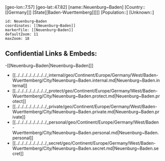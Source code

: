 ﻿---
location: [47.82,7.57]
mapzoom: [7,12] 
mapmarker: city 
type: City
tags:
- geo/City


SpocWebEntityId: 32807
isDeleted: false
confidential: public

---
[geo-lon::7.57]
[geo-lat::47.82]
[name::Neuenburg~Baden]
[Country::[[Germany]]]
[State[[Baden-Wuerttemberg]]]]]
[Population::]
[Unknown::]


```leaflet
id: Neuenburg~Baden
coordinates: [[Neuenburg~Baden]]
markerFile: [[Neuenburg~Baden]]
defaultZoom: 11 
maxZoom: 18
```


## Confidential Links & Embeds: 
-[[Neuenburg~Baden|Neuenburg~Baden]]] 
- [[../../../../../../../../_internal/geo/Continent/Europe/Germany/West/Baden-Wuerttemberg/City/Neuenburg~Baden.internal.md|Neuenburg~Baden.internal]] 
- [[../../../../../../../../_protect/geo/Continent/Europe/Germany/West/Baden-Wuerttemberg/City/Neuenburg~Baden.protect.md|Neuenburg~Baden.protect]] 
- [[../../../../../../../../_private/geo/Continent/Europe/Germany/West/Baden-Wuerttemberg/City/Neuenburg~Baden.private.md|Neuenburg~Baden.private]] 
- [[../../../../../../../../_personal/geo/Continent/Europe/Germany/West/Baden-Wuerttemberg/City/Neuenburg~Baden.personal.md|Neuenburg~Baden.personal]] 
- [[../../../../../../../../_secret/geo/Continent/Europe/Germany/West/Baden-Wuerttemberg/City/Neuenburg~Baden.secret.md|Neuenburg~Baden.secret]] 
